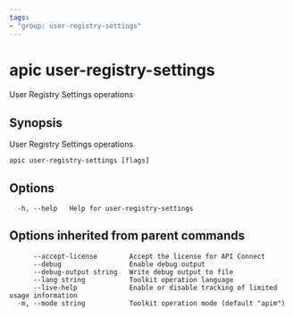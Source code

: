 ```yaml
---
tags:
- "group: user-registry-settings"
---
```

# apic user-registry-settings

User Registry Settings operations

## Synopsis

User Registry Settings operations

```
apic user-registry-settings [flags]
```

## Options

```
  -h, --help   Help for user-registry-settings
```

## Options inherited from parent commands

```
      --accept-license        Accept the license for API Connect
      --debug                 Enable debug output
      --debug-output string   Write debug output to file
      --lang string           Toolkit operation language
      --live-help             Enable or disable tracking of limited usage information
  -m, --mode string           Toolkit operation mode (default "apim")
```
